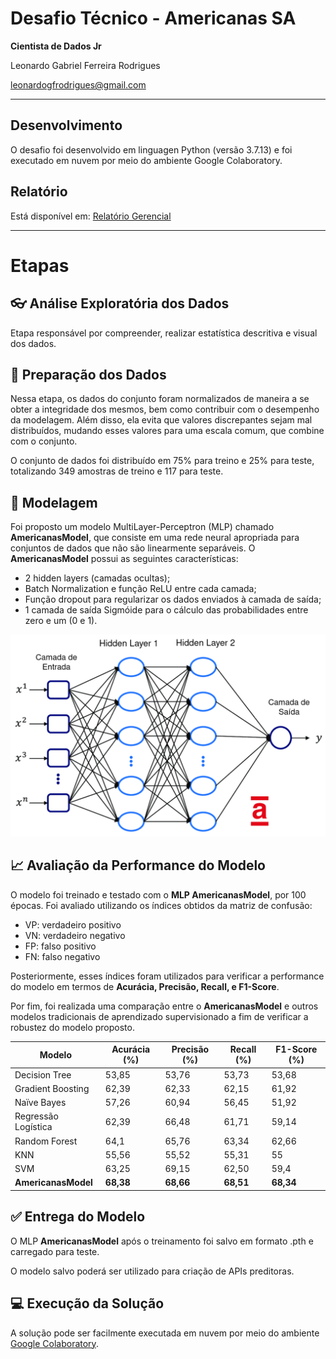 # Desafio Técnico - Americanas SA
**Cientista de Dados Jr**

Leonardo Gabriel Ferreira Rodrigues

leonardogfrodrigues@gmail.com

__________________
## Desenvolvimento
O desafio foi desenvolvido em linguagen Python (versão 3.7.13) e foi executado em nuvem por meio do ambiente Google Colaboratory.

## Relatório
Está disponível em: [Relatório Gerencial](https://github.com/leonardogfrodrigues/desafio-tecnico/blob/main/Relat%C3%B3rio.pdf)

__________________
# Etapas

## :eyeglasses: Análise Exploratória dos Dados
Etapa responsável por compreender, realizar estatística descritiva e visual dos dados.

## :game_die: Preparação dos Dados
Nessa etapa, os dados do conjunto foram normalizados de maneira a se obter a integridade dos mesmos, bem como contribuir com o desempenho da modelagem. Além disso, ela evita que valores discrepantes sejam mal distribuídos, mudando esses valores para uma escala comum, que combine com o conjunto.

O conjunto de dados foi distribuído em 75% para treino e 25% para teste, totalizando 349 amostras de treino e 117 para teste. 

## :memo: Modelagem
Foi proposto um modelo MultiLayer-Perceptron (MLP) chamado **AmericanasModel**, que consiste em uma rede neural apropriada para conjuntos de dados que não são linearmente separáveis. O **AmericanasModel** possui as seguintes características:

- 2 hidden layers (camadas ocultas);
- Batch Normalization e função ReLU entre cada camada;
- Função dropout para regularizar os dados enviados à camada de saída;
- 1 camada de saída Sigmóide para o cálculo das probabilidades entre zero e um (0 e 1).

<img src="https://github.com/leonardogfrodrigues/desafio-tecnico/blob/main/figuras/AmericanasModel.png" width="620">


## :chart_with_upwards_trend: Avaliação da Performance do Modelo
O modelo foi treinado e testado com o **MLP AmericanasModel**, por 100 épocas. Foi avaliado utilizando os índices obtidos da matriz de confusão:

- VP: verdadeiro positivo
- VN: verdadeiro negativo
- FP: falso positivo
- FN: falso negativo

Posteriormente, esses índices foram utilizados para verificar a performance do modelo em termos de **Acurácia, Precisão, Recall, e F1-Score**.

Por fim, foi realizada uma comparação entre o **AmericanasModel** e outros modelos tradicionais de aprendizado supervisionado a fim de verificar a robustez do modelo proposto.

| Modelo              | Acurácia (%) | Precisão (%) | Recall (%) | F1-Score (%)  |
|---------------------|--------------|--------------|------------|---------------|
| Decision Tree       | 53,85        | 53,76        | 53,73      | 53,68         |   
| Gradient Boosting   | 62,39        | 62,33        | 62,15      | 61,92         |   
| Naïve Bayes         | 57,26        | 60,94        | 56,45      | 51,92         |   
| Regressão Logística | 62,39        | 66,48        | 61,71      | 59,14         |   
| Random Forest       | 64,1         | 65,76        | 63,34      | 62,66         |   
| KNN                 | 55,56        | 55,52        | 55,31      | 55            |   
| SVM   | 63,25        | 69,15        | 62,50       | 59,4          |   
| **AmericanasModel**     | **68,38**        | **68,66**        | **68,51**      | **68,34**         |   
 

## :white_check_mark: Entrega do Modelo
O MLP **AmericanasModel** após o treinamento foi salvo em formato .pth e carregado para teste. 

O modelo salvo poderá ser utilizado para criação de APIs preditoras. 

## :computer:  Execução da Solução
A solução pode ser facilmente executada em nuvem por meio do ambiente [Google Colaboratory](https://github.com/leonardogfrodrigues/desafio-tecnico/blob/main/desafio.ipynb). 
